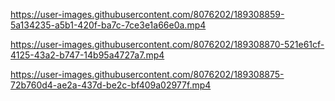 https://user-images.githubusercontent.com/8076202/189308859-5a134235-a5b1-420f-ba7c-7ce3e1a66e0a.mp4

https://user-images.githubusercontent.com/8076202/189308870-521e61cf-4125-43a2-b747-14b95a4727a7.mp4

https://user-images.githubusercontent.com/8076202/189308875-72b760d4-ae2a-437d-be2c-bf409a02977f.mp4